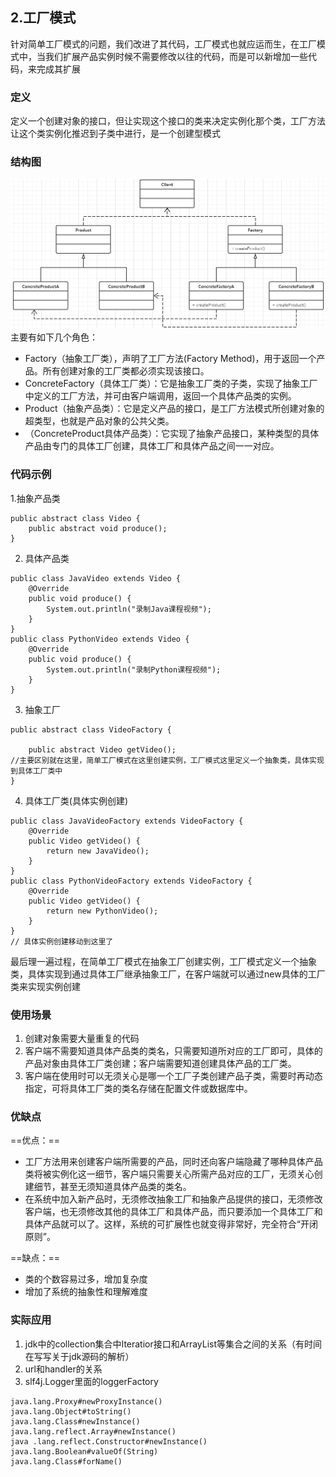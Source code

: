 ## 2.工厂模式
针对简单工厂模式的问题，我们改进了其代码，工厂模式也就应运而生，在工厂模式中，当我们扩展产品实例时候不需要修改以往的代码，而是可以新增加一些代码，来完成其扩展

### 定义
定义一个创建对象的接口，但让实现这个接口的类来决定实例化那个类，工厂方法让这个类实例化推迟到子类中进行，是一个创建型模式

### 结构图

![image](./assets/5982616-b10da535f1588b84.png)
主要有如下几个角色：

- Factory（抽象工厂类），声明了工厂方法(Factory Method)，用于返回一个产品。所有创建对象的工厂类都必须实现该接口。
- ConcreteFactory（具体工厂类）：它是抽象工厂类的子类，实现了抽象工厂中定义的工厂方法，并可由客户端调用，返回一个具体产品类的实例。
- Product（抽象产品类）：它是定义产品的接口，是工厂方法模式所创建对象的超类型，也就是产品对象的公共父类。
- （ConcreteProduct具体产品类）：它实现了抽象产品接口，某种类型的具体产品由专门的具体工厂创建，具体工厂和具体产品之间一一对应。
### 代码示例
1.抽象产品类
```
public abstract class Video {
    public abstract void produce();
}

```
2. 具体产品类
```
public class JavaVideo extends Video {
    @Override
    public void produce() {
        System.out.println("录制Java课程视频");
    }
}
public class PythonVideo extends Video {
    @Override
    public void produce() {
        System.out.println("录制Python课程视频");
    }
}
```
3. 抽象工厂

```
public abstract class VideoFactory {

    public abstract Video getVideo();
//主要区别就在这里，简单工厂模式在这里创建实例，工厂模式这里定义一个抽象类，具体实现到具体工厂类中
}
```
4.  具体工厂类(具体实例创建)

```
public class JavaVideoFactory extends VideoFactory {
    @Override
    public Video getVideo() {
        return new JavaVideo();
    }
}
public class PythonVideoFactory extends VideoFactory {
    @Override
    public Video getVideo() {
        return new PythonVideo();
    }
}
// 具体实例创建移动到这里了
```
最后理一遍过程，在简单工厂模式在抽象工厂创建实例，工厂模式定义一个抽象类，具体实现到通过具体工厂继承抽象工厂，在客户端就可以通过new具体的工厂类来实现实例创建
### 使用场景
1. 创建对象需要大量重复的代码
2. 客户端不需要知道具体产品类的类名，只需要知道所对应的工厂即可，具体的产品对象由具体工厂类创建；客户端需要知道创建具体产品的工厂类。
3. 客户端在使用时可以无须关心是哪一个工厂子类创建产品子类，需要时再动态指定，可将具体工厂类的类名存储在配置文件或数据库中。

### 优缺点
==优点：==
- 工厂方法用来创建客户端所需要的产品，同时还向客户端隐藏了哪种具体产品类将被实例化这一细节，客户端只需要关心所需产品对应的工厂，无须关心创建细节，甚至无须知道具体产品类的类名。
- 在系统中加入新产品时，无须修改抽象工厂和抽象产品提供的接口，无须修改客户端，也无须修改其他的具体工厂和具体产品，而只要添加一个具体工厂和具体产品就可以了。这样，系统的可扩展性也就变得非常好，完全符合“开闭原则”。  

==缺点：==
- 类的个数容易过多，增加复杂度
- 增加了系统的抽象性和理解难度

### 实际应用
1. jdk中的collection集合中Iteratior接口和ArrayList等集合之间的关系（有时间在写写关于jdk源码的解析）
2. url和handler的关系
3. slf4j.Logger里面的loggerFactory
```
java.lang.Proxy#newProxyInstance()
java.lang.Object#toString()
java.lang.Class#newInstance()
java.lang.reflect.Array#newInstance()
java .lang.reflect.Constructor#newInstance()
java.lang.Boolean#valueOf(String)
java.lang.Class#forName()
```